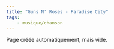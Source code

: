 ```yaml
---
title: "Guns N' Roses - Paradise City"
tags:
    - musique/chanson
---
```


Page créée automatiquement, mais vide.
